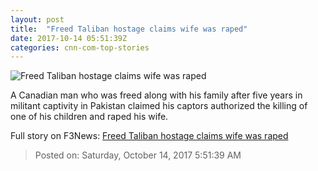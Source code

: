 ```yaml
---
layout: post
title:  "Freed Taliban hostage claims wife was raped"
date: 2017-10-14 05:51:39Z
categories: cnn-com-top-stories
---
```


![Freed Taliban hostage claims wife was raped](http://cdn.cnn.com/cnnnext/dam/assets/171012115610-taliban-family-release-1-super-tease.jpg)

A Canadian man who was freed along with his family after five years in militant captivity in Pakistan claimed his captors authorized the killing of one of his children and raped his wife.


Full story on F3News: [Freed Taliban hostage claims wife was raped](http://www.f3nws.com/n/DQhRpC)

> Posted on: Saturday, October 14, 2017 5:51:39 AM
